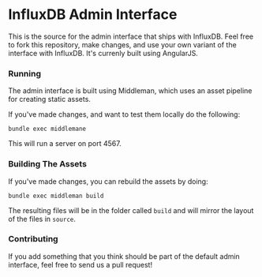 # InfluxDB Admin Interface

This is the source for the admin interface that ships with InfluxDB. Feel free to fork this repository,
make changes, and use your own variant of the interface with InfluxDB. It's currenly built using AngularJS.

### Running

The admin interface is built using Middleman, which uses an asset
pipeline for creating static assets.

If you've made changes, and want to test them locally do the following:

```
bundle exec middlemane
```

This will run a server on port 4567.


### Building The Assets

If you've made changes, you can rebuild the assets by doing:

```
bundle exec middleman build
```

The resulting files will be in the folder called `build` and will mirror the layout of the files in `source`.


### Contributing

If you add something that you think should be part of the default admin interface, feel free to send us a pull request!
